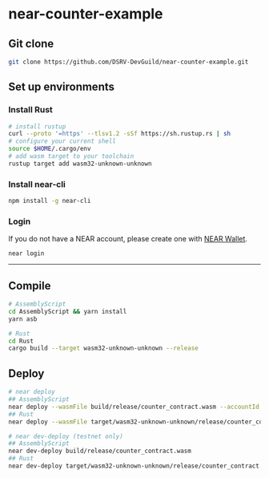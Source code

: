# near-counter-example

## Git clone

```bash
git clone https://github.com/DSRV-DevGuild/near-counter-example.git

```

## Set up environments

### Install Rust

```bash
# install rustup
curl --proto '=https' --tlsv1.2 -sSf https://sh.rustup.rs | sh
# configure your current shell
source $HOME/.cargo/env
# add wasm target to your toolchain
rustup target add wasm32-unknown-unknown
```

### Install near-cli

```bash
npm install -g near-cli
```

### Login

If you do not have a NEAR account, please create one with [NEAR Wallet](https://wallet.testnet.near.org).

```
near login
```

---

## Compile

```bash
# AssemblyScript
cd AssemblyScript && yarn install
yarn asb

# Rust
cd Rust
cargo build --target wasm32-unknown-unknown --release
```

## Deploy

```bash
# near deploy
## AssemblyScript
near deploy --wasmFile build/release/counter_contract.wasm --accountId YOUR_ACCOUNT_HERE
## Rust
near deploy --wasmFile target/wasm32-unknown-unknown/release/counter_contract.wasm --accountId YOUR_ACCOUNT_HERE

# near dev-deploy (testnet only)
## AssemblyScript
near dev-deploy build/release/counter_contract.wasm
## Rust
near dev-deploy target/wasm32-unknown-unknown/release/counter_contract.wasm
```
